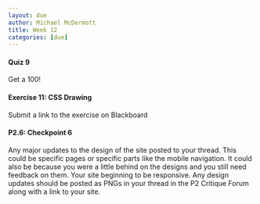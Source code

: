 ```yaml
---
layout: due
author: Michael McDermott
title: Week 12
categories: [due]
---
```

#### Quiz 9
Get a 100!

#### Exercise 11: CSS Drawing
Submit a link to the exercise on Blackboard

#### P2.6: Checkpoint 6
Any major updates to the design of the site posted to your thread. This could be specific pages or specific parts like the mobile navigation. It could also be because you were a little behind on the designs and you still need feedback on them. Your site beginning to be responsive. Any design updates should be posted as PNGs in your thread in the P2 Critique Forum along with a link to your site.
